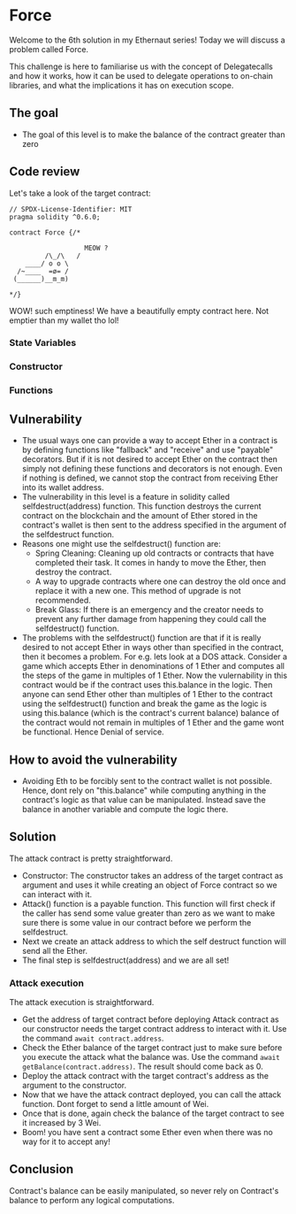 # Force

Welcome to the 6th solution in my Ethernaut series!
Today we will discuss a problem called Force.

This challenge is here to familiarise us with the concept of Delegatecalls and how it works, how it can be used to delegate operations to on-chain libraries, and what the implications it has on execution scope.

## The goal
- The goal of this level is to make the balance of the contract greater than zero

## Code review
  
Let's take a look of the target contract:
```solidity
// SPDX-License-Identifier: MIT
pragma solidity ^0.6.0;

contract Force {/*

                   MEOW ?
         /\_/\   /
    ____/ o o \
  /~____  =ø= /
 (______)__m_m)

*/}
```
WOW! such emptiness!
We have a beautifully empty contract here. Not emptier than my wallet tho lol!

### State Variables

### Constructor

### Functions

## Vulnerability

- The usual ways one can provide a way to accept Ether in a contract is by defining functions like "fallback" and "receive" and use "payable" decorators. But if it is not desired to accept Ether on the contract then simply not defining these functions and decorators is not enough. Even if nothing is defined, we cannot stop the contract from receiving Ether into its wallet address.
- The vulnerability in this level is a feature in solidity called selfdestruct(address) function. This function destroys the current contract on the blockchain and the amount of Ether stored in the contract's wallet is then sent to the address specified in the argument of the selfdestruct function. 
- Reasons one might use the selfdestruct() function are:
	- Spring Cleaning: Cleaning up old contracts or contracts that have completed their task. It comes in handy to move the Ether, then destroy the contract.
	- A way to upgrade contracts where one can destroy the old once and replace it with a new one. This method of upgrade is not recommended.
	- Break Glass: If there is an emergency and the creator needs to prevent any further damage from happening they could call the selfdestruct() function.
- The problems with the selfdestruct() function are that if it is really desired to not accept Ether in ways other than specified in the contract, then it becomes a problem. For e.g. lets look at a DOS attack. Consider a game which accepts Ether in denominations of 1 Ether and computes all the steps of the game in multiples of 1 Ether. Now the vulernability in this contract would be if the contract uses this.balance in the logic. Then anyone can send Ether other than multiples of 1 Ether to the contract using the selfdestruct() function and break the game as the logic is using this.balance (which is the contract's current balance) balance of the contract would not remain in multiples of 1 Ether and the game wont be functional. Hence Denial of service.

## How to avoid the vulnerability

- Avoiding Eth to be forcibly sent to the contract wallet is not possible. Hence, dont rely on "this.balance" while computing anything in the contract's logic as that value can be manipulated. Instead save the balance in another variable and compute the logic there.

## Solution

The attack contract is pretty straightforward. 

- Constructor: The constructor takes an address of the target contract as argument and uses it while creating an object of Force contract so we can interact with it. 
- Attack() function is a payable function. This function will first check if the caller has send some value greater than zero as we want to make sure there is some value in our contract before we perform the selfdestruct. 
- Next we create an attack address to which the self destruct function will send all the Ether. 
- The final step is selfdestruct(address) and we are all set!

### Attack execution
The attack execution is straightforward.
- Get the address of target contract before deploying Attack contract as our constructor needs the target contract address to interact with it. Use the command ```await contract.address```.
- Check the Ether balance of the target contract just to make sure before you execute the attack what the balance was. Use the command ```await getBalance(contract.address)```. The result should come back as 0.
- Deploy the attack contract with the target contract's address as the argument to the constructor. 
- Now that we have the attack contract deployed, you can call the attack function. Dont forget to send a little amount of Wei.
- Once that is done, again check the balance of the target contract to see it increased by 3 Wei.
- Boom! you have sent a contract some Ether even when there was no way for it to accept any!

## Conclusion

Contract's balance can be easily manipulated, so never rely on Contract's balance to perform any logical computations. 